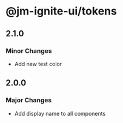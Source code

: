 # @jm-ignite-ui/tokens

## 2.1.0

### Minor Changes

- Add new test color

## 2.0.0

### Major Changes

- Add display name to all components
